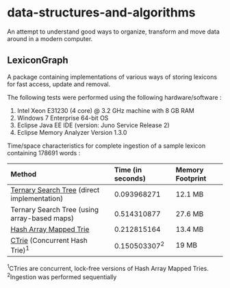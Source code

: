 data-structures-and-algorithms
==============================

An attempt to understand good ways to organize, transform and move data around in a modern computer.

LexiconGraph
------------

A package containing implementations of various ways of storing lexicons for fast access, update and removal.

The following tests were performed using the following hardware/software :  
1. Intel Xeon E31230 (4 core) @ 3.2 GHz machine with 8 GB RAM
2. Windows 7 Enterprise 64-bit OS
3. Eclipse Java EE IDE (version: Juno Service Release 2)
4. Eclipse Memory Analyzer Version 1.3.0

Time/space characteristics for complete ingestion of a sample lexicon containing 178691 words :

| Method | Time (in seconds) | Memory Footprint |
|:--------|:-------------------|:------------------|
| [Ternary Search Tree](https://en.wikipedia.org/wiki/Ternary_search_tree) (direct implementation) | 0.093968271 | 12.1 MB |
| Ternary Search Tree (using array-based maps) | 0.514310877 | 27.6 MB |
| [Hash Array Mapped Trie](https://en.wikipedia.org/wiki/Hash_array_mapped_trie) | 0.212815164 | 13.4 MB |
| [CTrie](https://en.wikipedia.org/wiki/Ctrie) (Concurrent Hash Trie)<sup>1</sup> | 0.150503307<sup>2</sup> | 19 MB |
<sup>1</sup>CTries are concurrent, lock-free versions of Hash Array Mapped Tries.  
<sup>2</sup>Ingestion was performed sequentially
